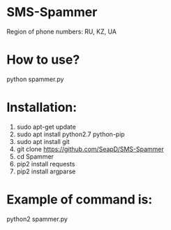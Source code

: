 # SMS-Spammer
Region of phone numbers: RU, KZ, UA

# How to use?
python spammer.py

# Installation:
1. sudo apt-get update
2. sudo apt install python2.7 python-pip
3. sudo apt install git 
4. git clone https://github.com/SeapD/SMS-Spammer
5. cd Spammer 
6. pip2 install requests
7. pip2 install argparse

# Example of command is: 
python2 spammer.py
